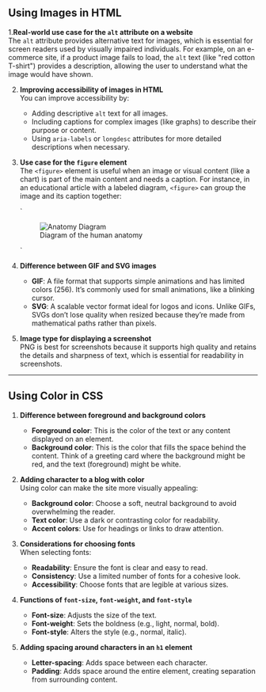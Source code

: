 ## Using Images in HTML

1.**Real-world use case for the `alt` attribute on a website**  
    The `alt` attribute provides alternative text for images, which is essential for screen readers used by visually impaired individuals. For example, on an e-commerce site, if a product image fails to load, the `alt` text (like "red cotton T-shirt") provides a description, allowing the user to understand what the image would have shown.

2. **Improving accessibility of images in HTML**  
    You can improve accessibility by:
    
    - Adding descriptive `alt` text for all images.
    - Including captions for complex images (like graphs) to describe their purpose or content.
    - Using `aria-labels` or `longdesc` attributes for more detailed descriptions when necessary.
3. **Use case for the `figure` element**  
    The `<figure>` element is useful when an image or visual content (like a chart) is part of the main content and needs a caption. For instance, in an educational article with a labeled diagram, `<figure>` can group the image and its caption together:
    
    `<figure>
        <img src="anatomy-diagram.png" alt="Anatomy Diagram">
        <figcaption>Diagram of the human anatomy</figcaption>
    </figure>`

4.  **Difference between GIF and SVG images**
    
    -   **GIF**: A file format that supports simple animations and has limited colors (256). It’s commonly used for small animations, like a blinking cursor.
    -   **SVG**: A scalable vector format ideal for logos and icons. Unlike GIFs, SVGs don’t lose quality when resized because they’re made from mathematical paths rather than pixels.
5.  **Image type for displaying a screenshot**  
    PNG is best for screenshots because it supports high quality and retains the details and sharpness of text, which is essential for readability in screenshots.
    

----------

## Using Color in CSS

1.  **Difference between foreground and background colors**
    
    -   **Foreground color**: This is the color of the text or any content displayed on an element.
    -   **Background color**: This is the color that fills the space behind the content. Think of a greeting card where the background might be red, and the text (foreground) might be white.
2.  **Adding character to a blog with color**  
    Using color can make the site more visually appealing:
    
    -   **Background color**: Choose a soft, neutral background to avoid overwhelming the reader.
    -   **Text color**: Use a dark or contrasting color for readability.
    -   **Accent colors**: Use for headings or links to draw attention.
3.  **Considerations for choosing fonts**  
    When selecting fonts:
    
    -   **Readability**: Ensure the font is clear and easy to read.
    -   **Consistency**: Use a limited number of fonts for a cohesive look.
    -   **Accessibility**: Choose fonts that are legible at various sizes.
4.  **Functions of `font-size`, `font-weight`, and `font-style`**
    
    -   **Font-size**: Adjusts the size of the text.
    -   **Font-weight**: Sets the boldness (e.g., light, normal, bold).
    -   **Font-style**: Alters the style (e.g., normal, italic).
5.  **Adding spacing around characters in an `h1` element**
    
    -   **Letter-spacing**: Adds space between each character.
    -   **Padding**: Adds space around the entire element, creating separation from surrounding content.
